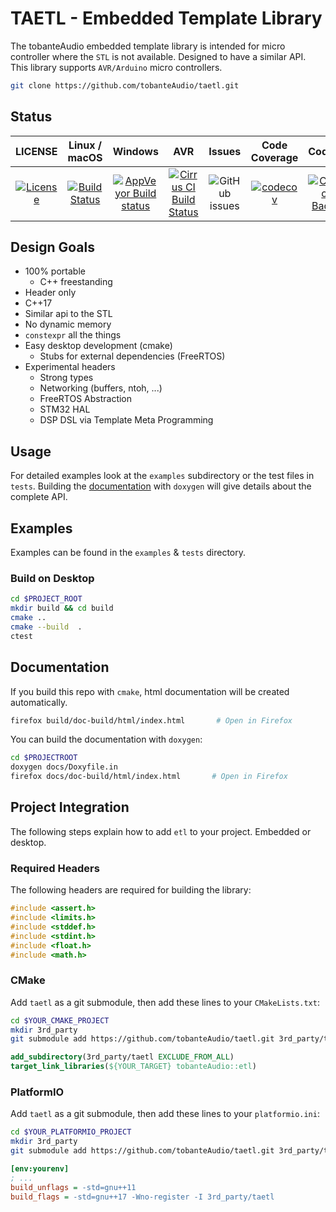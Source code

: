 # TAETL - Embedded Template Library

The tobanteAudio embedded template library is intended for micro controller where the `STL` is not available. Designed to have a similar API. This library supports `AVR/Arduino` micro controllers.

```sh
git clone https://github.com/tobanteAudio/taetl.git
```

## Status

|                                                           LICENSE                                                           |                                                      Linux / macOS                                                      |                                                                  Windows                                                                  |                                                                  AVR                                                                  |                                    Issues                                     |                                                         Code Coverage                                                          |                                                                                                                          Codacy                                                                                                                           |
| :-------------------------------------------------------------------------------------------------------------------------: | :---------------------------------------------------------------------------------------------------------------------: | :---------------------------------------------------------------------------------------------------------------------------------------: | :-----------------------------------------------------------------------------------------------------------------------------------: | :---------------------------------------------------------------------------: | :----------------------------------------------------------------------------------------------------------------------------: | :-------------------------------------------------------------------------------------------------------------------------------------------------------------------------------------------------------------------------------------------------------: |
| [![License](https://img.shields.io/badge/License-BSD%202--Clause-orange.svg)](https://opensource.org/licenses/BSD-2-Clause) | [![Build Status](https://travis-ci.org/tobanteAudio/taetl.svg?branch=master)](https://travis-ci.org/tobanteAudio/taetl) | [![AppVeyor Build status](https://img.shields.io/appveyor/ci/tobanteAudio/taetl.svg)](https://ci.appveyor.com/project/tobanteAudio/taetl) | [![Cirrus CI Build Status](https://api.cirrus-ci.com/github/tobanteAudio/taetl.svg)](https://cirrus-ci.com/github/tobanteAudio/taetl) | ![GitHub issues](https://img.shields.io/github/issues/tobanteAudio/taetl.svg) | [![codecov](https://codecov.io/gh/tobanteAudio/taetl/branch/master/graph/badge.svg)](https://codecov.io/gh/tobanteAudio/taetl) | [![Codacy Badge](https://api.codacy.com/project/badge/Grade/80518b423ad649649e782a3773d4e17b)](https://app.codacy.com/app/tobanteAudio/taetl?utm_source=github.com&utm_medium=referral&utm_content=tobanteAudio/taetl&utm_campaign=Badge_Grade_Dashboard) |

## Design Goals

- 100% portable
  - C++ freestanding
- Header only
- C++17
- Similar api to the STL
- No dynamic memory
- `constexpr` all the things
- Easy desktop development (cmake)
  - Stubs for external dependencies (FreeRTOS)
- Experimental headers
  - Strong types
  - Networking (buffers, ntoh, ...)
  - FreeRTOS Abstraction
  - STM32 HAL
  - DSP DSL via Template Meta Programming

## Usage

For detailed examples look at the `examples` subdirectory or the test files in `tests`. Building the [documentation](#documentation) with `doxygen` will give details about the complete API.

## Examples

Examples can be found in the `examples` & `tests` directory.

### Build on Desktop

```sh
cd $PROJECT_ROOT
mkdir build && cd build
cmake ..
cmake --build  .
ctest
```

## Documentation

If you build this repo with `cmake`, html documentation will be created automatically.

```sh
firefox build/doc-build/html/index.html       # Open in Firefox
```

You can build the documentation with `doxygen`:

```sh
cd $PROJECTROOT
doxygen docs/Doxyfile.in
firefox docs/doc-build/html/index.html       # Open in Firefox
```

## Project Integration

The following steps explain how to add `etl` to your project. Embedded or desktop.

### Required Headers

The following headers are required for building the library:

```cpp
#include <assert.h>
#include <limits.h>
#include <stddef.h>
#include <stdint.h>
#include <float.h>
#include <math.h>
```

### CMake

Add `taetl` as a git submodule, then add these lines to your `CMakeLists.txt`:

```sh
cd $YOUR_CMAKE_PROJECT
mkdir 3rd_party
git submodule add https://github.com/tobanteAudio/taetl.git 3rd_party/taetl
```

```cmake
add_subdirectory(3rd_party/taetl EXCLUDE_FROM_ALL)
target_link_libraries(${YOUR_TARGET} tobanteAudio::etl)
```

### PlatformIO

Add `taetl` as a git submodule, then add these lines to your `platformio.ini`:

```sh
cd $YOUR_PLATFORMIO_PROJECT
mkdir 3rd_party
git submodule add https://github.com/tobanteAudio/taetl.git 3rd_party/taetl
```

```ini
[env:yourenv]
; ...
build_unflags = -std=gnu++11
build_flags = -std=gnu++17 -Wno-register -I 3rd_party/taetl
```
